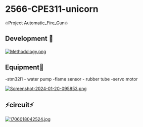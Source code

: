 # 2566-CPE311-unicorn
🔥Project Automatic_Fire_Gun🔥

<h2>
  <p> 
    Development 🚀
  </p>
</h2>

[![Methodology.png](https://i.postimg.cc/3JGwfxfW/Methodology.png)](https://postimg.cc/ZCTZC4Sh)

<h2>
   Equipment🧰
</h2
   <p>
  -stm32l1         - water pump
  -flame sensor    - rubber tube
  -servo motor 
   </p>

[![Screenshot-2024-01-20-095853.png](https://i.postimg.cc/c1PmmF6R/Screenshot-2024-01-20-095853.png)](https://postimg.cc/rzCxyC1s)

<h2>
  ⚡circuit⚡
</h2>

[![1706018042524.jpg](https://i.postimg.cc/QMfkmtZ1/1706018042524.jpg)](https://postimg.cc/HJ7ysTxk)
